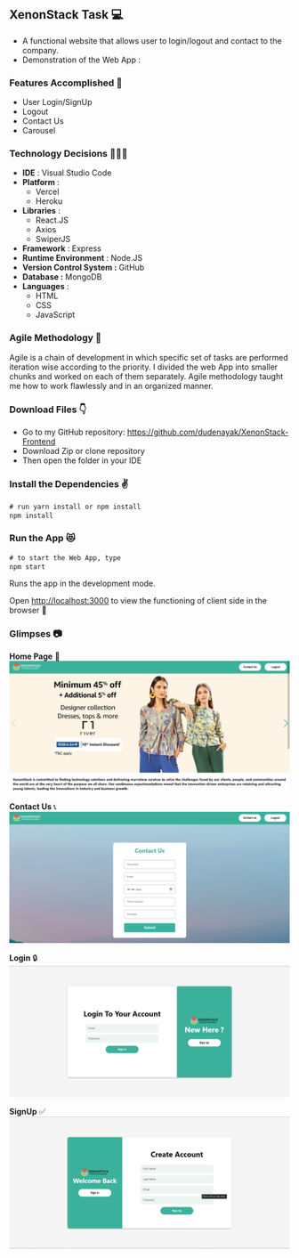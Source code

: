 ## XenonStack Task 💻

* A functional website that allows user to login/logout and contact to the company.
* Demonstration of the Web App : 

### Features Accomplished 🤩
* User Login/SignUp
* Logout
* Contact Us
* Carousel

### Technology Decisions 👩🏻‍💻
* **IDE** : Visual Studio Code
* **Platform** : 
	 * Vercel
	 * Heroku
* **Libraries** :
	 * React.JS
	 * Axios
	 * SwiperJS
* **Framework** : Express
* **Runtime Environment** : Node.JS
* **Version Control System :** GitHub
* **Database :** MongoDB
* **Languages** :
	* HTML
	* CSS
	* JavaScript
### Agile Methodology 🏃
Agile is a chain of development in which specific set of tasks are performed iteration wise according to the priority. I divided the web App into smaller chunks and worked on each of them separately. Agile methodology taught me how to work flawlessly and in an organized manner.

### Download Files 👇
* Go to my GitHub repository: https://github.com/dudenayak/XenonStack-Frontend
* Download Zip or clone repository
* Then open the folder in your IDE 

### Install the Dependencies ✌️

```shell
# run yarn install or npm install
npm install
```

### Run the App 😻

```shell
# to start the Web App, type
npm start
```
Runs the app in the development mode.

Open [http://localhost:3000](http://localhost:3000) to view the functioning of client side in the browser 🎉

### Glimpses 📷
 **Home Page** 👋 ![Home Page](images/Home.png) 

 **Contact Us** 📞![Contact Us](images/contact.png) 

 **Login** 🔒  ![Login](images/Login.png)

 **SignUp** ✅  ![SignUp](images/SignUp.png)

 
